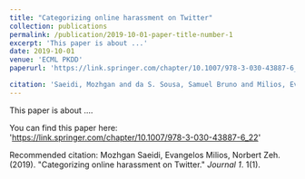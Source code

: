 ```yaml
---
title: "Categorizing online harassment on Twitter"
collection: publications
permalink: /publication/2019-10-01-paper-title-number-1
excerpt: 'This paper is about ...'
date: 2019-10-01
venue: 'ECML PKDD'
paperurl: 'https://link.springer.com/chapter/10.1007/978-3-030-43887-6_22'

citation: 'Saeidi, Mozhgan and da S. Sousa, Samuel Bruno and Milios, Evangelos and Zeh, Norbert and Berton, Lilian. (2019). &quot;Categorizing online harassment on Twitter.&quot; Booktitle: Machine Learning and Knowledge Discovery in Databases: International Workshops of ECML PKDD 2019, W{\"u}rzburg, Germany, September 16--20, 2019, Proceedings, Part II. pages={283--297}, year={2020}, organization={Springer} <i>Journal 1</i>. 1(1).'
---
```

This paper is about ....

You can find this paper here: 'https://link.springer.com/chapter/10.1007/978-3-030-43887-6_22'


Recommended citation: Mozhgan Saeidi, Evangelos Milios, Norbert Zeh. (2019). "Categorizing online harassment on Twitter." <i>Journal 1</i>. 1(1).
